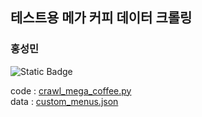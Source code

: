 ## 테스트용 메가 커피 데이터 크롤링
### 홍성민

![Static Badge](https://img.shields.io/badge/python-%233776AB?style=for-the-badge&logo=python&logoColor=white)

code : [crawl_mega_coffee.py](https://github.com/Roni81/crawl_mgc/blob/main/crawl_mega_coffee.py)</br>
data : [custom_menus.json
](https://github.com/Roni81/crawl_mgc/blob/main/custom_menus.json)
